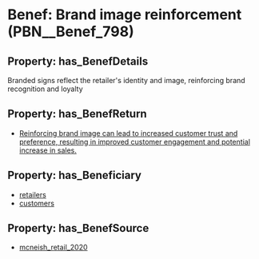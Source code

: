 # Benef: __Brand image reinforcement__ (PBN__Benef_798)

## Property: has_BenefDetails

Branded signs reflect the retailer's identity and image, reinforcing brand recognition and loyalty

## Property: has_BenefReturn

* [Reinforcing brand image can lead to increased customer trust and preference, resulting in improved customer engagement and potential increase in sales.](../BenefReturn/PBN__BenefReturn_867)

## Property: has_Beneficiary

* [retailers](../Stakeholder/PBN__Stakeholder_323)
* [customers](../Stakeholder/PBN__Stakeholder_221)

## Property: has_BenefSource

* [mcneish_retail_2020](../Article/PBN__Article_159)

